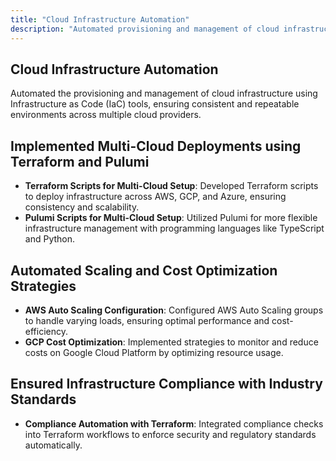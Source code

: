 ```yaml
---
title: "Cloud Infrastructure Automation"
description: "Automated provisioning and management of cloud infrastructure using IaC tools."
---
```


## Cloud Infrastructure Automation

Automated the provisioning and management of cloud infrastructure using Infrastructure as Code (IaC) tools, ensuring consistent and repeatable environments across multiple cloud providers.

## Implemented Multi-Cloud Deployments using Terraform and Pulumi

- **Terraform Scripts for Multi-Cloud Setup**: Developed Terraform scripts to deploy infrastructure across AWS, GCP, and Azure, ensuring consistency and scalability.
- **Pulumi Scripts for Multi-Cloud Setup**: Utilized Pulumi for more flexible infrastructure management with programming languages like TypeScript and Python.

## Automated Scaling and Cost Optimization Strategies

- **AWS Auto Scaling Configuration**: Configured AWS Auto Scaling groups to handle varying loads, ensuring optimal performance and cost-efficiency.
- **GCP Cost Optimization**: Implemented strategies to monitor and reduce costs on Google Cloud Platform by optimizing resource usage.

## Ensured Infrastructure Compliance with Industry Standards

- **Compliance Automation with Terraform**: Integrated compliance checks into Terraform workflows to enforce security and regulatory standards automatically.
